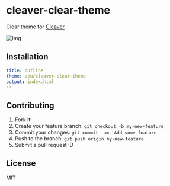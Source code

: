 # cleaver-clear-theme

Clear theme for [Cleaver](https://github.com/jdan/cleaver "Cleaver")

![img](http://take.ms/P2VEh)

## Installation

```yaml
title: outline
theme: azu/cleaver-clear-theme
output: index.html
--
```

## Contributing

1. Fork it!
2. Create your feature branch: `git checkout -b my-new-feature`
3. Commit your changes: `git commit -am 'Add some feature'`
4. Push to the branch: `git push origin my-new-feature`
5. Submit a pull request :D

## License

MIT